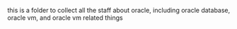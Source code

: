 this is a folder to collect all the staff about oracle, including oracle database, 
oracle vm, and oracle vm related things
